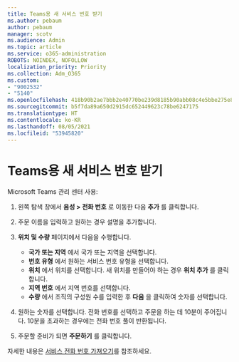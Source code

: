 ```yaml
---
title: Teams용 새 서비스 번호 받기
ms.author: pebaum
author: pebaum
manager: scotv
ms.audience: Admin
ms.topic: article
ms.service: o365-administration
ROBOTS: NOINDEX, NOFOLLOW
localization_priority: Priority
ms.collection: Adm_O365
ms.custom:
- "9002532"
- "5140"
ms.openlocfilehash: 418b90b2ae7bbb2e40770be239d8185b90abb08c4e5bbe275e80f64966e97413
ms.sourcegitcommit: b5f7da89a650d2915dc652449623c78be6247175
ms.translationtype: HT
ms.contentlocale: ko-KR
ms.lasthandoff: 08/05/2021
ms.locfileid: "53945820"
---
```

# <a name="get-new-service-numbers-for-teams"></a>Teams용 새 서비스 번호 받기

Microsoft Teams 관리 센터 사용:

1. 왼쪽 탐색 창에서 **음성 > 전화 번호** 로 이동한 다음 **추가** 를 클릭합니다.
2. 주문 이름을 입력하고 원하는 경우 설명을 추가합니다.
3. **위치 및 수량** 페이지에서 다음을 수행합니다.

    - **국가 또는 지역** 에서 국가 또는 지역을 선택합니다.
    - **번호 유형** 에서 원하는 서비스 번호 유형을 선택합니다.
    - **위치** 에서 위치를 선택합니다. 새 위치를 만들어야 하는 경우 **위치 추가** 를 클릭합니다.
    - **지역 번호** 에서 지역 번호를 선택합니다.
    - **수량** 에서 조직의 구성원 수를 입력한 후 **다음** 을 클릭하여 숫자를 선택합니다.
    
4. 원하는 숫자를 선택합니다. 전화 번호를 선택하고 주문을 하는 데 10분이 주어집니다. 10분을 초과하는 경우에는 전화 번호 풀이 반환됩니다.
5. 주문할 준비가 되면 **주문하기** 를 클릭합니다.

자세한 내용은 [서비스 전화 번호 가져오기](https://docs.microsoft.com/microsoftteams/getting-service-phone-numbers)를 참조하세요.
